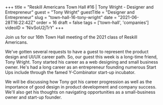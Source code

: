 +++
title = "Reskill Americans Town Hall #16 | Tony Wright - Designer and Entrepreneur"
guest = "Tony Wright"
guestTitle = "Designer and Entrepreneur"
slug = "town-hall-16-tony-wright"
date = "2021-06-28T16:22:42Z"
order = 16
draft = false
tags = ['town-hall', 'companies']
videoID = 'NivSoU2jTrY'
+++

Join us for our 16th Town Hall meeting of the 2021 class of Reskill Americans.

We've gotten several requests to have a guest to represent the product design and UI/UX career path.  So,  our guest this week is a long-time friend, Tony Wright.  Tony started his career as a web designing and small business owner.  He's had a long career as an entrepreneur founding numerous Start Ups include through the famed Y-Combinator start-up incubator.

We will be discussing how Tony got his career progression as well as the importance of good design in product development and company success.  We'll also get his thoughts on navigating opportunities as a small-business owner and start-up founder.
